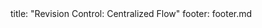 <frontmatter>
title: "Revision Control: Centralized Flow"
footer: footer.md
</frontmatter>

<include src="navbar.md" boilerplate />

<include src="unit-inPage-asFlat.md" boilerplate />